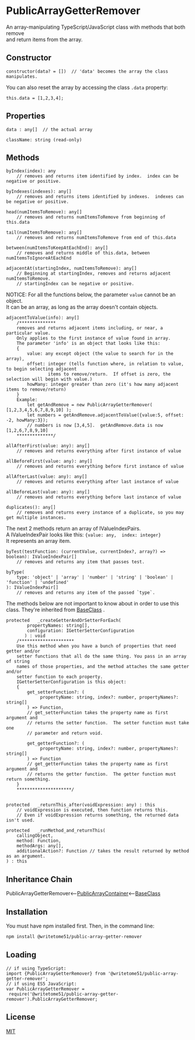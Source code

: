 # PublicArrayGetterRemover

An array-manipulating TypeScript/JavaScript class with methods that both remove   
and return items from the array.


## Constructor
```
constructor(data? = [])  // 'data' becomes the array the class manipulates.
```

You can also reset the array by accessing the class `.data` property:
```
this.data = [1,2,3,4];
```

## Properties
```
data : any[]  // the actual array

className: string (read-only)
```
	
	
## Methods
```
byIndex(index): any
    // removes and returns item identified by index.  index can be negative or positive.

byIndexes(indexes): any[]
    // removes and returns items identified by indexes.  indexes can be negative or positive.

head(numItemsToRemove): any[]
    // removes and returns numItemsToRemove from beginning of this.data

tail(numItemsToRemove): any[]
    // removes and returns numItemsToRemove from end of this.data

between(numItemsToKeepAtEachEnd): any[]
    // removes and returns middle of this.data, between numItemsToIgnoreAtEachEnd

adjacentAt(startingIndex, numItemsToRemove): any[]
    // Beginning at startingIndex, removes and returns adjacent numItemsToRemove.
    // startingIndex can be negative or positive.
```
NOTICE:  For all the functions below, the parameter `value` cannot be an object.  
It can be an array, as long as the array doesn't contain objects.
```
adjacentToValue(info): any[]
    /**************
    removes and returns adjacent items including, or near, a particular value.
    Only applies to the first instance of value found in array.
    The parameter 'info' is an object that looks like this:
    {
        value: any except object (the value to search for in the array),
        offset: integer (tells function where, in relation to value, to begin selecting adjacent
                items to remove/return.  If offset is zero, the selection will begin with value.)
        howMany: integer greater than zero (it's how many adjacent items to remove/return)
    }
    Example:
        let getAndRemove = new PublicArrayGetterRemover( [1,2,3,4,5,6,7,8,9,10] );
        let numbers = getAndRemove.adjacentToValue({value:5, offset: -2, howMany:3});
        // numbers is now [3,4,5].  getAndRemove.data is now [1,2,6,7,8,9,10]
    **************/
            
allAfterFirst(value: any): any[]
    // removes and returns everything after first instance of value

allBeforeFirst(value: any): any[]
    // removes and returns everything before first instance of value

allAfterLast(value: any): any[]
    // removes and returns everything after last instance of value

allBeforeLast(value: any): any[]
    // removes and returns everything before last instance of value

duplicates(): any[]
    // removes and returns every instance of a duplicate, so you may get multiple instances.
```

The next 2 methods return an array of IValueIndexPairs.   
A IValueIndexPair looks like this:  `{value: any,  index: integer}`  
It represents an array item.
```
byTest(testFunction: (currentValue, currentIndex?, array?) => boolean): IValueIndexPair[]
    // removes and returns any item that passes test.

byType(
    type: 'object' | 'array' | 'number' | 'string' | 'boolean' | 'function' | 'undefined'
): IValueIndexPair[]
    // removes and returns any item of the passed `type`.
``` 
The methods below are not important to know about in order to use this  
class.  They're inherited from [BaseClass](https://github.com/writetome51/typescript-base-class#baseclass) .
``` 
protected   _createGetterAndOrSetterForEach(
		propertyNames: string[],
		configuration: IGetterSetterConfiguration
	   ) : void
    /*********************
    Use this method when you have a bunch of properties that need getter and/or 
    setter functions that all do the same thing. You pass in an array of string 
    names of those properties, and the method attaches the same getter and/or 
    setter function to each property.
    IGetterSetterConfiguration is this object:
    {
        get_setterFunction?: (
             propertyName: string, index?: number, propertyNames?: string[]
        ) => Function,
	    // get_setterFunction takes the property name as first argument and 
	    // returns the setter function.  The setter function must take one 
	    // parameter and return void.
	    
        get_getterFunction?: (
             propertyName: string, index?: number, propertyNames?: string[]
        ) => Function
	    // get_getterFunction takes the property name as first argument and 
	    // returns the getter function.  The getter function must return something.
    }
    *********************/ 
	   
	   
protected   _returnThis_after(voidExpression: any) : this
    // voidExpression is executed, then function returns this.
    // Even if voidExpression returns something, the returned data isn't used.

protected   _runMethod_and_returnThis(
    callingObject, 
    method: Function, 
    methodArgs: any[], 
    additionalAction?: Function // takes the result returned by method as an argument.
) : this
```

## Inheritance Chain

PublicArrayGetterRemover<--[PublicArrayContainer](https://github.com/writetome51/public-array-container#publicarraycontainer)<--[BaseClass](https://github.com/writetome51/typescript-base-class#baseclass)


## Installation

You must have npm installed first.  Then, in the command line:

```bash
npm install @writetome51/public-array-getter-remover
```

## Loading

    // if using TypeScript:
    import {PublicArrayGetterRemover} from '@writetome51/public-array-getter-remover';
    // if using ES5 JavaScript:
    var PublicArrayGetterRemover = 
	 require('@writetome51/public-array-getter-remover').PublicArrayGetterRemover;



## License
[MIT](https://choosealicense.com/licenses/mit/)